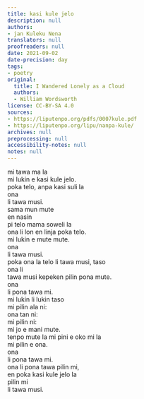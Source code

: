 ```yaml
---
title: kasi kule jelo
description: null
authors:
- jan Kuleku Nena
translators: null
proofreaders: null
date: 2021-09-02
date-precision: day
tags:
- poetry
original:
  title: I Wandered Lonely as a Cloud
  authors:
  - William Wordsworth
license: CC-BY-SA 4.0
sources:
- https://liputenpo.org/pdfs/0007kule.pdf
- https://liputenpo.org/lipu/nanpa-kule/
archives: null
preprocessing: null
accessibility-notes: null
notes: null
---
```


mi tawa ma la  
mi lukin e kasi kule jelo.  
poka telo, anpa kasi suli la  
ona  
li tawa musi.  
sama mun mute  
en nasin  
pi telo mama soweli la  
ona li lon en linja poka telo.  
mi lukin e mute mute.  
ona  
li tawa musi.  
poka ona la telo li tawa musi, taso  
ona li  
tawa musi kepeken pilin pona mute.  
ona  
li pona tawa mi.  
mi lukin li lukin taso  
mi pilin ala ni:  
ona tan ni:  
mi pilin ni:  
mi jo e mani mute.  
tenpo mute la mi pini e oko mi la  
mi pilin e ona.  
ona  
li pona tawa mi.  
ona li pona tawa pilin mi,  
en poka kasi kule jelo la  
pilin mi  
li tawa musi.